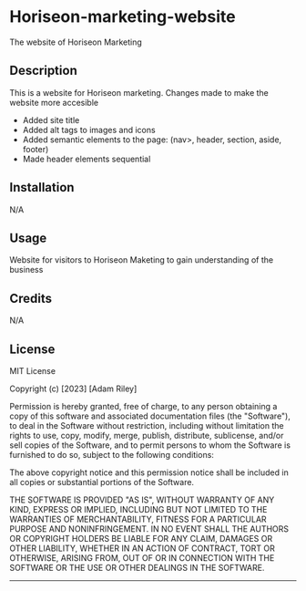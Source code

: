 # Horiseon-marketing-website
The website of Horiseon Marketing 
## Description

This is a website for Horiseon marketing. Changes made to make the website more accesible 

- Added site title 
- Added alt tags to images and icons
- Added semantic elements to the page: (nav>, header, section, aside, footer)
- Made header elements sequential 


## Installation

N/A

## Usage

Website for visitors to Horiseon Maketing to gain understanding of the business 




## Credits

N/A

## License
MIT License

Copyright (c) [2023] [Adam Riley]

Permission is hereby granted, free of charge, to any person obtaining a copy
of this software and associated documentation files (the "Software"), to deal
in the Software without restriction, including without limitation the rights
to use, copy, modify, merge, publish, distribute, sublicense, and/or sell
copies of the Software, and to permit persons to whom the Software is
furnished to do so, subject to the following conditions:

The above copyright notice and this permission notice shall be included in all
copies or substantial portions of the Software.

THE SOFTWARE IS PROVIDED "AS IS", WITHOUT WARRANTY OF ANY KIND, EXPRESS OR
IMPLIED, INCLUDING BUT NOT LIMITED TO THE WARRANTIES OF MERCHANTABILITY,
FITNESS FOR A PARTICULAR PURPOSE AND NONINFRINGEMENT. IN NO EVENT SHALL THE
AUTHORS OR COPYRIGHT HOLDERS BE LIABLE FOR ANY CLAIM, DAMAGES OR OTHER
LIABILITY, WHETHER IN AN ACTION OF CONTRACT, TORT OR OTHERWISE, ARISING FROM,
OUT OF OR IN CONNECTION WITH THE SOFTWARE OR THE USE OR OTHER DEALINGS IN THE
SOFTWARE.


---

